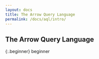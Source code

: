 ```yaml
---
layout: docs
title: The Arrow Query Language
permalink: /docs/aql/intro/
---
```


## The Arrow Query Language

{:.beginner}
beginner


